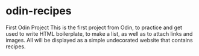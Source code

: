 # odin-recipes
First Odin Project
This is the first project from Odin, to practice and get used to write HTML boilerplate, to make a list, as well as to attach links and images. All will be displayed as a simple undecorated website that contains recipes.
